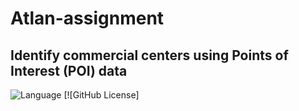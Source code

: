 # Atlan-assignment


##  Identify commercial centers using Points of Interest (POI) data



![Language](https://img.shields.io/badge/Language-Python3-blue.svg) [![GitHub License]
